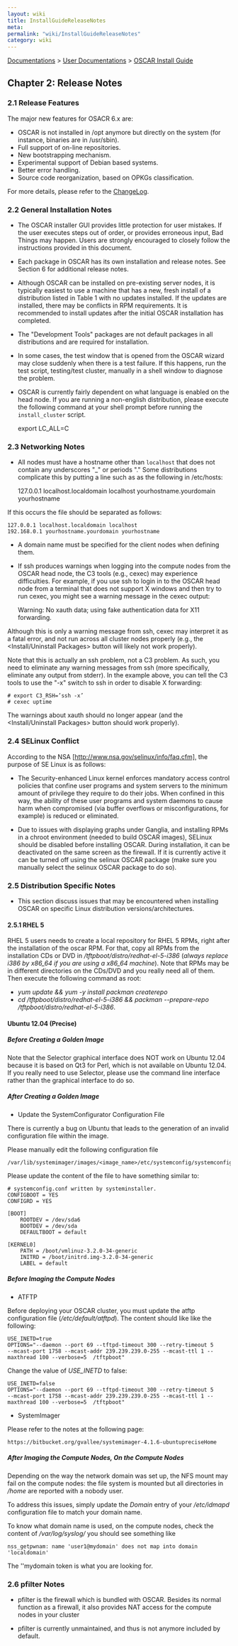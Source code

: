 ```yaml
---
layout: wiki
title: InstallGuideReleaseNotes
meta: 
permalink: "wiki/InstallGuideReleaseNotes"
category: wiki
---
```

<!-- Name: InstallGuideReleaseNotes -->
<!-- Version: 20 -->
<!-- Author: valleegr -->

[Documentations](Document) > [User Documentations](Support) > [OSCAR Install Guide](InstallGuideDoc)

## Chapter 2: Release Notes

### <a name='releaseFeatures'></a>2.1 Release Features

The major new features for OSACR 6.x are:

 * OSCAR is not installed in /opt anymore but directly on the system (for instance, binaries are in /usr/sbin).
 * Full support of on-line repositories.
 * New bootstrapping mechanism.
 * Experimental support of Debian based systems.
 * Better error handling.
 * Source code reorganization, based on OPKGs classification.

For more details, please refer to the [ChangeLog](https://github.com/oscar-cluster/oscar/blob/master/ChangeLog).

### <a name='generalNotes'></a>2.2 General Installation Notes

 * The OSCAR installer GUI provides little protection for user mistakes. If the user executes steps out of order, or provides erroneous input, Bad Things may happen. Users are strongly encouraged to closely follow the instructions provided in this document.
 * Each package in OSCAR has its own installation and release notes. See Section 6 for additional release notes.
 * Although OSCAR can be installed on pre-existing server nodes, it is typically easiest to use a machine that has a new, fresh install of a distribution listed in Table 1 with no updates installed. If the updates are installed, there may be conflicts in RPM requirements. It is recommended to install updates after the initial OSCAR installation has completed.
 * The "Development Tools" packages are not default packages in all distributions and are required for installation.
 * In some cases, the test window that is opened from the OSCAR wizard may close suddenly when there is a test failure. If this happens, run the test script, testing/test cluster, manually in a shell window to diagnose the problem.
 * OSCAR is currently fairly dependent on what language is enabled on the head node.  If you are running a non-english distribution, please execute the following command at your shell prompt before running the `install_cluster` script.

    export LC_ALL=C

### <a name='networkingNotes'></a>2.3 Networking Notes

 * All nodes must have a hostname other than `localhost` that does not contain any underscores "_" or periods "." Some distributions complicate this by putting a line such as as the following in /etc/hosts:


    127.0.0.1 localhost.localdomain localhost yourhostname.yourdomain yourhostname

If this occurs the file should be separated as follows:


    127.0.0.1 localhost.localdomain localhost
    192.168.0.1 yourhostname.yourdomain yourhostname

 * A domain name must be specified for the client nodes when defining them.
 * If ssh produces warnings when logging into the compute nodes from the OSCAR head node, the C3 tools (e.g., cexec) may experience difficulties. For example, if you use ssh to login in to the OSCAR head node from a terminal that does not support X windows and then try to run cexec, you might see a warning message in the cexec output:


    Warning: No xauth data; using fake authentication data for X11 forwarding.

Although this is only a warning message from ssh, cexec may interpret it as a fatal error, and not run across all cluster nodes properly (e.g., the <Install/Uninstall Packages> button will likely not work properly).

Note that this is actually an ssh problem, not a C3 problem. As such, you need to eliminate any warning messages from ssh (more specifically, eliminate any output from stderr). In the example above, you can tell the C3 tools to use the "-x" switch to ssh in order to disable X forwarding:


    # export C3_RSH=’ssh -x’
    # cexec uptime

The warnings about xauth should no longer appear (and the <Install/Uninstall Packages> button should work properly).

### <a name='selinuxNote'></a>2.4 SELinux Conflict

According to the NSA [http://www.nsa.gov/selinux/info/faq.cfm], the purpose of SE Linux is as follows: 

   * The Security-enhanced Linux kernel enforces mandatory access control policies that confine user programs and system servers to the minimum amount of privilege they require to do their jobs. When confined in this way, the ability of these user programs and system daemons to cause harm when compromised (via buffer overflows or misconfigurations, for example) is reduced or eliminated.

 * Due to issues with displaying graphs under Ganglia, and installing RPMs in a chroot environment (needed to build OSCAR images), SELinux should be disabled before installing OSCAR. During installation, it can be deactivated on the same screen as the firewall. If it is currently active it can be turned off using the selinux OSCAR package (make sure you manually select the selinux OSCAR package to do so).

### <a name='distributionNotes'></a>2.5 Distribution Specific Notes

 * This section discuss issues that may be encountered when installing OSCAR on specific Linux distribution versions/architectures.

#### 2.5.1 RHEL 5
RHEL 5 users needs to create a local repository for RHEL 5 RPMs, right after the installation of the oscar RPM. For that, copy all RPMs from the installation CDs or DVD in _/tftpboot/distro/redhat-el-5-i386_ (*always replace i386 by x86_64 if you are using a x86_64 machine*). Note that RPMs may be in different directories on the CDs/DVD and you really need all of them. 
Then execute the following command as root: 
  * _yum update && yum -y install packman createrepo_
  * _cd /tftpboot/distro/redhat-el-5-i386 && packman --prepare-repo /tftpboot/distro/redhat-el-5-i386_.

#### Ubuntu 12.04 (Precise)

##### Before Creating a Golden Image

Note that the Selector graphical interface does NOT work on Ubuntu 12.04 because it is based on Qt3 for Perl, which is not available on Ubuntu 12.04. If you really need to use Selector, please use the command line interface rather than the graphical interface to do so.

##### After Creating a Golden Image

* Update the SystemConfigurator Configuration File

There is currently a bug on Ubuntu that leads to the generation of an invalid configuration file within the image.

Please manually edit the following configuration file


    /var/lib/systemimager/images/<image_name>/etc/systemconfig/systemconfig.conf

Please update the content of the file to have something similar to:

    # systemconfig.conf written by systeminstaller.
    CONFIGBOOT = YES
    CONFIGRD = YES
    
    [BOOT]
        ROOTDEV = /dev/sda6
        BOOTDEV = /dev/sda
        DEFAULTBOOT = default
    
    [KERNEL0]
        PATH = /boot/vmlinuz-3.2.0-34-generic
        INITRD = /boot/initrd.img-3.2.0-34-generic
        LABEL = default

##### Before Imaging the Compute Nodes

* ATFTP

Before deploying your OSCAR cluster, you must update the atftp configuration file (*/etc/default/atftpd*). The content should like like the following:


    USE_INETD=true
    OPTIONS="--daemon --port 69 --tftpd-timeout 300 --retry-timeout 5     --mcast-port 1758 --mcast-addr 239.239.239.0-255 --mcast-ttl 1 --maxthread 100 --verbose=5  /tftpboot"

Change the value of *USE_INETD* to false:


    USE_INETD=false
    OPTIONS="--daemon --port 69 --tftpd-timeout 300 --retry-timeout 5     --mcast-port 1758 --mcast-addr 239.239.239.0-255 --mcast-ttl 1 --maxthread 100 --verbose=5  /tftpboot"

* SystemImager

Please refer to the notes at the following page:


    https://bitbucket.org/gvallee/systemimager-4.1.6-ubuntupreciseHome

##### After Imaging the Compute Nodes, On the Compute Nodes

Depending on the way the network domain was set up, the NFS mount may fail on the compute nodes: the file system is mounted but all directories in _/home_ are reported with a nobody user.

To address this issues, simply update the _Domain_ entry of your _/etc/idmapd_ configuration file to match your domain name.

To know what domain name is used, on the compute nodes, check the content of _/var/log/syslog/_ you should see something like

    nss_getpwnam: name 'user1@mydomain' does not map into domain 'localdomain'

The ''mydomain token is what you are looking for.

### <a name='pFilterNotes'></a>2.6 pfilter Notes

 * pfilter is the firewall which is bundled with OSCAR.  Besides its normal function as a firewall, it also provides NAT access for the compute nodes in your cluster

 * pfilter is currently unmaintained, and thus is not anymore included by default.
